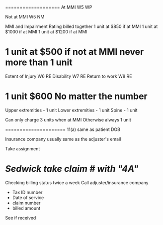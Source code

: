 ===================
At MMI
W5 WP

Not at MMI
W5 NM

MMI and Impairment Rating billed together
1 unit at $850 if at MMI
1 unit at $1000 if at MMI
1 unit at $1200 if at MMI

1 unit at $500 if not at MMI
never more than 1 unit
====================
Extent of Injury W6 RE
Disability W7 RE
Return to work W8 RE

1 unit $600
No matter the number
=====================
Upper extremities - 1 unit
Lower extremities - 1 unit
Spine - 1 unit

Can only charge 3 units when at MMI
Otherwise always 1 unit

=====================
11(a) same as patient DOB

Insurance company usually same as the adjuster's email

Take assignment

*Sedwick take claim # with "4A"*
=====================
Checking billing status
twice a week
Call adjuster/insurance company
 -   Tax ID number
 -   Date of service
 -   claim number
 -   billed amount

 See if received
